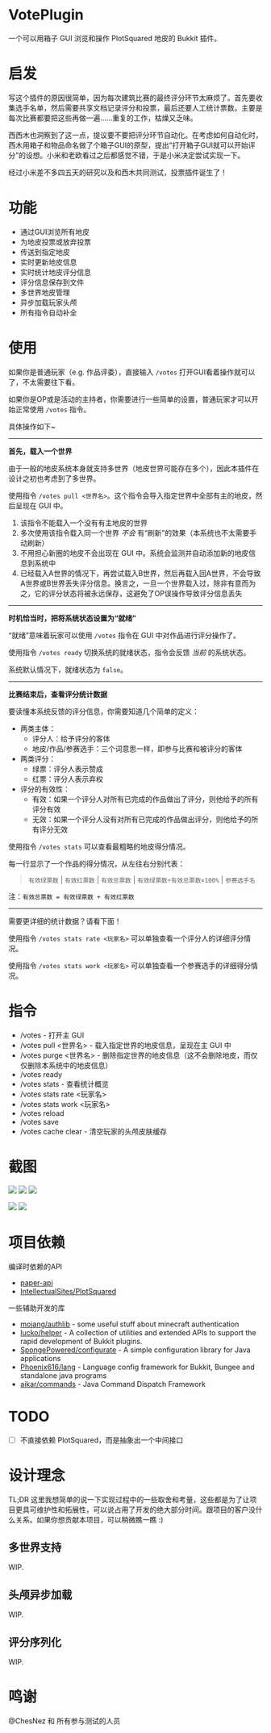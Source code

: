# VotePlugin

一个可以用箱子 GUI 浏览和操作 PlotSquared 地皮的 Bukkit 插件。

# 启发

写这个插件的原因很简单，因为每次建筑比赛的最终评分环节太麻烦了。首先要收集选手名单，然后需要共享文档记录评分和投票，最后还要人工统计票数。主要是每次比赛都要把这些再做一遍……重复的工作，枯燥又乏味。

西西木也洞察到了这一点，提议要不要把评分环节自动化。在考虑如何自动化时，西木用箱子和物品命名做了个箱子GUI的原型，提出“打开箱子GUI就可以开始评分”的设想。小米和老欧看过之后都感觉不错，于是小米决定尝试实现一下。

经过小米差不多四五天的研究以及和西木共同测试，投票插件诞生了！

# 功能

- 通过GUI浏览所有地皮
- 为地皮投票或放弃投票
- 传送到指定地皮
- 实时更新地皮信息
- 实时统计地皮评分信息
- 评分信息保存到文件
- 多世界地皮管理
- 异步加载玩家头颅
- 所有指令自动补全

# 使用

如果你是普通玩家（e.g. 作品评委），直接输入 `/votes` 打开GUI看着操作就可以了，不太需要往下看。

如果你是OP或是活动的主持者，你需要进行一些简单的设置，普通玩家才可以开始正常使用 `/votes` 指令。

具体操作如下~

---

**首先，载入一个世界**

由于一般的地皮系统本身就支持多世界（地皮世界可能存在多个），因此本插件在设计之初也考虑到了多世界。

使用指令 `/votes pull <世界名>`。这个指令会导入指定世界中全部有主的地皮，然后呈现在 GUI 中。

1. 该指令不能载入一个没有有主地皮的世界
2. 多次使用该指令载入同一个世界 *不会* 有“刷新”的效果（本系统也不太需要手动刷新）
3. 不用担心新圈的地皮不会出现在 GUI 中。系统会监测并自动添加新的地皮信息到系统中
4. 已经载入A世界的情况下，再尝试载入B世界，然后再载入回A世界，不会导致A世界或B世界丢失评分信息。换言之，一旦一个世界载入过，除非有意而为之，它的评分状态将被永远保存，这避免了OP误操作导致评分信息丢失

---

**时机恰当时，把将系统状态设置为“就绪”**

“就绪”意味着玩家可以使用 `/votes` 指令在 GUI 中对作品进行评分操作了。

使用指令 `/votes ready` 切换系统的就绪状态，指令会反馈 *当前* 的系统状态。

系统默认情况下，就绪状态为 `false`。

---

**比赛结束后，查看评分统计数据**

要读懂本系统反馈的评分信息，你需要知道几个简单的定义：

- 两类主体：
  - 评分人：给予评分的客体
  - 地皮/作品/参赛选手：三个词意思一样，即参与比赛和被评分的客体
- 两类评分：
  - 绿票：评分人表示赞成
  - 红票：评分人表示弃权
- 评分的有效性：
  - 有效：如果一个评分人对所有已完成的作品做出了评分，则他给予的所有评分有效
  - 无效：如果一个评分人没有对所有已完成的作品做出评分，则他给予的所有评分无效

使用指令 `/votes stats` 可以查看最粗略的地皮得分情况。

每一行显示了一个作品的得分情况，从左往右分别代表：

> `有效绿票数` | `有效红票数` | `有效总票数` | `有效绿票数÷有效总票数×100%` | `参赛选手名`

注：`有效总票数 = 有效绿票数 + 有效红票数`

---

需要更详细的统计数据？请看下面！

使用指令 `/votes stats rate <玩家名>` 可以单独查看一个评分人的详细评分情况。

使用指令 `/votes stats work <玩家名>` 可以单独查看一个参赛选手的详细得分情况。

# 指令

- /votes - 打开主 GUI
- /votes pull <世界名> - 载入指定世界的地皮信息，呈现在主 GUI 中
- /votes purge <世界名> - 删除指定世界的地皮信息（这不会删除地皮，而仅仅删除本系统中的地皮信息）
- /votes ready
- /votes stats - 查看统计概览
- /votes stats rate <玩家名>
- /votes stats work <玩家名>
- /votes reload
- /votes save
- /votes cache clear - 清空玩家的头颅皮肤缓存

# 截图

![](https://mimaru-jp.oss-ap-northeast-1.aliyuncs.com/imageshover-on-work.jpg)
![](https://mimaru-jp.oss-ap-northeast-1.aliyuncs.com/imagesmain-gui.jpg)
![](https://mimaru-jp.oss-ap-northeast-1.aliyuncs.com/imagesback.jpg)

![](https://mimaru-jp.oss-ap-northeast-1.aliyuncs.com/imagesvideo2.gif)
![](https://mimaru-jp.oss-ap-northeast-1.aliyuncs.com/imagesvideo1.gif)


# 项目依赖

编译时依赖的API

- [paper-api](https://papermc.io/)
- [IntellectualSites/PlotSquared](https://github.com/IntellectualSites/PlotSquared)

一些辅助开发的库

- [mojang/authlib](https://mvnrepository.com/artifact/com.mojang/authlib/1.5.25) - some useful stuff about minecraft authentication
- [lucko/helper](https://github.com/lucko/helper) - A collection of utilities and extended APIs to support the rapid development of Bukkit plugins.
- [SpongePowered/configurate](https://github.com/SpongePowered/Configurate) - A simple configuration library for Java applications
- [Phoenix616/lang](https://github.com/Phoenix616/lang) - Language config framework for Bukkit, Bungee and standalone java programs
- [aikar/commands](https://github.com/aikar/commands) - Java Command Dispatch Framework

# TODO

- [ ] 不直接依赖 PlotSquared，而是抽象出一个中间接口

# 设计理念

TL;DR 这里我想简单的说一下实现过程中的一些取舍和考量，这些都是为了让项目更具可维护性和拓展性，可以说占用了开发的绝大部分时间。跟项目的客户没什么关系。如果你想贡献本项目，可以稍微瞧一瞧 :)

## 多世界支持

WIP.

## 头颅异步加载

WIP.

## 评分序列化

WIP.

# 鸣谢

@ChesNez 和 所有参与测试的人员